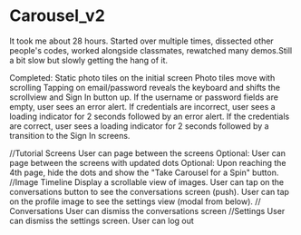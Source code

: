 # Carousel_v2

It took me about 28 hours. Started over multiple times, dissected other people's codes, worked alongside classmates, 
rewatched many demos.Still a bit slow but slowly getting the hang of it. 

Completed: 
Static photo tiles on the initial screen
Photo tiles move with scrolling
Tapping on email/password reveals the keyboard and shifts the scrollview and Sign In button up.
If the username or password fields are empty, user sees an error alert.
If credentials are incorrect, user sees a loading indicator for 2 seconds followed by an error alert.
If the credentials are correct, user sees a loading indicator for 2 seconds followed by a transition to the Sign In screens.

//Tutorial Screens 
User can page between the screens
Optional: User can page between the screens with updated dots
Optional: Upon reaching the 4th page, hide the dots and show the "Take Carousel for a Spin" button.
//Image Timeline
Display a scrollable view of images.
User can tap on the conversations button to see the conversations screen (push).
User can tap on the profile image to see the settings view (modal from below).
// Conversations
User can dismiss the conversations screen
//Settings
User can dismiss the settings screen.
User can log out

